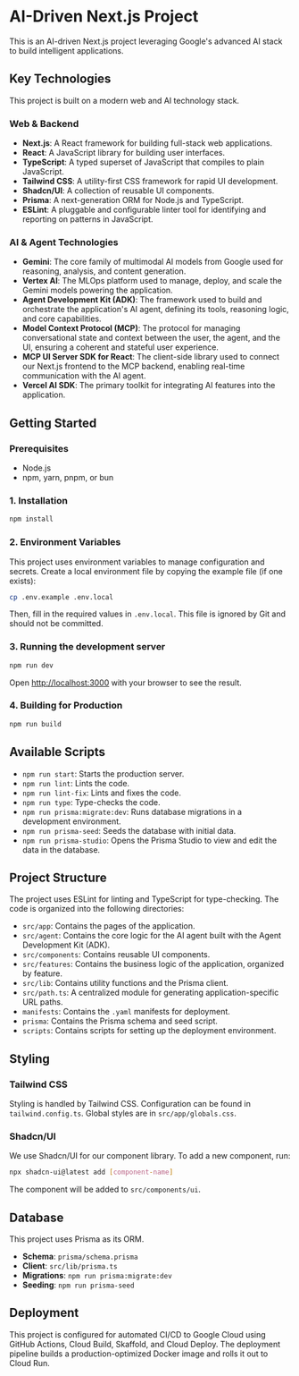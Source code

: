 # AI-Driven Next.js Project

This is an AI-driven Next.js project leveraging Google's advanced AI stack to build intelligent applications.

## Key Technologies

This project is built on a modern web and AI technology stack.

### Web & Backend

- **Next.js**: A React framework for building full-stack web applications.
- **React**: A JavaScript library for building user interfaces.
- **TypeScript**: A typed superset of JavaScript that compiles to plain JavaScript.
- **Tailwind CSS**: A utility-first CSS framework for rapid UI development.
- **Shadcn/UI**: A collection of reusable UI components.
- **Prisma**: A next-generation ORM for Node.js and TypeScript.
- **ESLint**: A pluggable and configurable linter tool for identifying and reporting on patterns in JavaScript.

### AI & Agent Technologies

- **Gemini**: The core family of multimodal AI models from Google used for reasoning, analysis, and content generation.
- **Vertex AI**: The MLOps platform used to manage, deploy, and scale the Gemini models powering the application.
- **Agent Development Kit (ADK)**: The framework used to build and orchestrate the application's AI agent, defining its tools, reasoning logic, and core capabilities.
- **Model Context Protocol (MCP)**: The protocol for managing conversational state and context between the user, the agent, and the UI, ensuring a coherent and stateful user experience.
- **MCP UI Server SDK for React**: The client-side library used to connect our Next.js frontend to the MCP backend, enabling real-time communication with the AI agent.
- **Vercel AI SDK**: The primary toolkit for integrating AI features into the application.

## Getting Started

### Prerequisites

- Node.js
- npm, yarn, pnpm, or bun

### 1. Installation

```bash
npm install
```

### 2. Environment Variables

This project uses environment variables to manage configuration and secrets. Create a local environment file by copying the example file (if one exists):

```bash
cp .env.example .env.local
```

Then, fill in the required values in `.env.local`. This file is ignored by Git and should not be committed.

### 3. Running the development server

```bash
npm run dev
```

Open [http://localhost:3000](http://localhost:3000) with your browser to see the result.

### 4. Building for Production

```bash
npm run build
```

## Available Scripts

- `npm run start`: Starts the production server.
- `npm run lint`: Lints the code.
- `npm run lint-fix`: Lints and fixes the code.
- `npm run type`: Type-checks the code.
- `npm run prisma:migrate:dev`: Runs database migrations in a development environment.
- `npm run prisma-seed`: Seeds the database with initial data.
- `npm run prisma-studio`: Opens the Prisma Studio to view and edit the data in the database.

## Project Structure

The project uses ESLint for linting and TypeScript for type-checking. The code is organized into the following directories:

- `src/app`: Contains the pages of the application.
- `src/agent`: Contains the core logic for the AI agent built with the Agent Development Kit (ADK).
- `src/components`: Contains reusable UI components.
- `src/features`: Contains the business logic of the application, organized by feature.
- `src/lib`: Contains utility functions and the Prisma client.
- `src/path.ts`: A centralized module for generating application-specific URL paths.
- `manifests`: Contains the `.yaml` manifests for deployment.
- `prisma`: Contains the Prisma schema and seed script.
- `scripts`: Contains scripts for setting up the deployment environment.

## Styling

### Tailwind CSS

Styling is handled by Tailwind CSS. Configuration can be found in `tailwind.config.ts`. Global styles are in `src/app/globals.css`.

### Shadcn/UI

We use Shadcn/UI for our component library. To add a new component, run:

```bash
npx shadcn-ui@latest add [component-name]
```

The component will be added to `src/components/ui`.

## Database

This project uses Prisma as its ORM.

- **Schema**: `prisma/schema.prisma`
- **Client**: `src/lib/prisma.ts`
- **Migrations**: `npm run prisma:migrate:dev`
- **Seeding**: `npm run prisma-seed`

## Deployment

This project is configured for automated CI/CD to Google Cloud using GitHub Actions, Cloud Build, Skaffold, and Cloud Deploy. The deployment pipeline builds a production-optimized Docker image and rolls it out to Cloud Run.